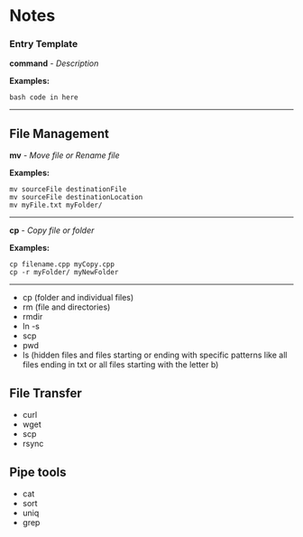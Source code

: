 # Notes

### Entry Template


__command__ - _Description_

__Examples:__

```
bash code in here
```
---

## File Management

__mv__ - _Move file or Rename file_

__Examples:__

```
mv sourceFile destinationFile
mv sourceFile destinationLocation
mv myFile.txt myFolder/
```
---

__cp__ - _Copy file or folder_

__Examples:__

```
cp filename.cpp myCopy.cpp
cp -r myFolder/ myNewFolder
```
---

* cp (folder and individual files)
* rm (file and directories)
* rmdir
* ln -s
* scp
* pwd
* ls (hidden files and files starting or ending with specific patterns like all files ending in txt or all files starting with the letter b)

## File Transfer

* curl
* wget
* scp
* rsync

## Pipe tools

* cat
* sort
* uniq
* grep
